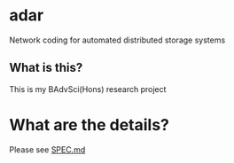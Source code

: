 # adar

Network coding for automated distributed storage systems

## What is this?

This is my BAdvSci(Hons) research project


# What are the details?

Please see [SPEC.md](SPEC.md)